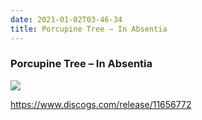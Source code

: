 ```yaml
---
date: 2021-01-02T03-46-34
title: Porcupine Tree – In Absentia
---
```

### Porcupine Tree – In Absentia

![](dayone-moment://C008A6D9CEA0409196B100AB694E0D81)

https://www.discogs.com/release/11656772
